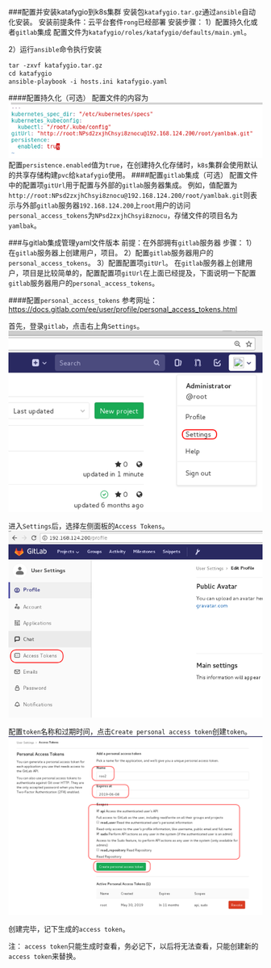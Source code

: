 ###配置并安装katafygio到k8s集群
安装包```katafygio.tar.gz```通过```ansible```自动化安装。
安装前提条件：云平台套件```rong```已经部署
安装步骤：
1）配置持久化或者```gitlab```集成
配置文件为```katafygio/roles/katafygio/defaults/main.yml```。

2）运行```ansible```命令执行安装
```
tar -zxvf katafygio.tar.gz
cd katafygio
ansible-playbook -i hosts.ini katafygio.yaml
```
####配置持久化（可选）
配置文件的内容为
![01](./katafygio/01.png "01")
配置```persistence.enabled```值为```true```，在创建持久化存储时，```k8s```集群会使用默认的共享存储构建```pvc```给```katafygio```使用。
####配置```gitlab```集成（可选）
配置文件中的配置项```gitUrl```用于配置与外部的```gitlab```服务器集成。
例如，值配置为```http://root:NPsd2zxjhChsyi8znocu@192.168.124.200/root/yamlbak.git```则表示与外部```gitlab```服务器```192.168.124.200```上```root```用户的访问```personal_access_tokens```为```NPsd2zxjhChsyi8znocu```，存储文件的项目名为```yamlbak```。

###与gitlab集成管理yaml文件版本
前提：在外部拥有```gitlab```服务器
步骤：
1） 在```gitlab```服务器上创建用户，项目。
2）配置```gitlab```服务器用户的```personal_access_tokens```。
3）配置配置项```gitUrl```。
在```gitlab```服务器上创建用户，项目是比较简单的，配置配置项```gitUrl```在上面已经提及，下面说明一下配置```gitlab```服务器用户的```personal_access_tokens```。

####配置```personal_access_tokens```
参考网址：https://docs.gitlab.com/ee/user/profile/personal_access_tokens.html

首先，登录```gitlab```，点击右上角```Settings```。
![02](./katafygio/02.png "02")

进入```Settings```后，选择左侧面板的```Access Tokens```。
![03](./katafygio/03.png "03")

配置```token```名称和过期时间，点击```Create personal access token```创建```token```。
![04](./katafygio/04.png "04")

创建完毕，记下生成的```access token```。

注： ```access token```只能生成时查看，务必记下，以后将无法查看，只能创建新的```access token```来替换。